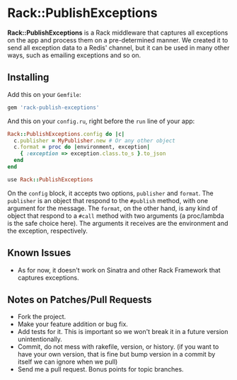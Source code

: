 Rack::PublishExceptions
=======================

**Rack::PublishExceptions** is a Rack middleware that captures all exceptions on the app and process them on a pre-determined manner.
We created it to send all exception data to a Redis' channel, but it can be used in many other ways, such as emailing exceptions and so on.

Installing
----------

Add this on your `Gemfile`:

```ruby
gem 'rack-publish-exceptions'
```

And this on your `config.ru`, right before the `run` line of your app:

```ruby
Rack::PublishExceptions.config do |c|
  c.publisher = MyPublisher.new # Or any other object
  c.format = proc do |environment, exception|
    { :exception => exception.class.to_s }.to_json
  end
end

use Rack::PublishExceptions
```

On the `config` block, it accepts two options, `publisher` and `format`. The `publisher` is an object that respond to the `#publish` method, with one argument for the message. The `format`, on the other hand, is any kind of object that respond to a `#call` method with two arguments (a proc/lambda is the safe choice here). The arguments it receives are the environment and the exception, respectively.

Known Issues
------------
* As for now, it doesn't work on Sinatra and other Rack Framework that captures exceptions.

Notes on Patches/Pull Requests
------------------------------

* Fork the project.
* Make your feature addition or bug fix.
* Add tests for it. This is important so we won't break it in a future version unintentionally.
* Commit, do not mess with rakefile, version, or history. (if you want to have your own version, that is fine but bump version in a commit by itself we can ignore when we pull)
* Send me a pull request. Bonus points for topic branches.
